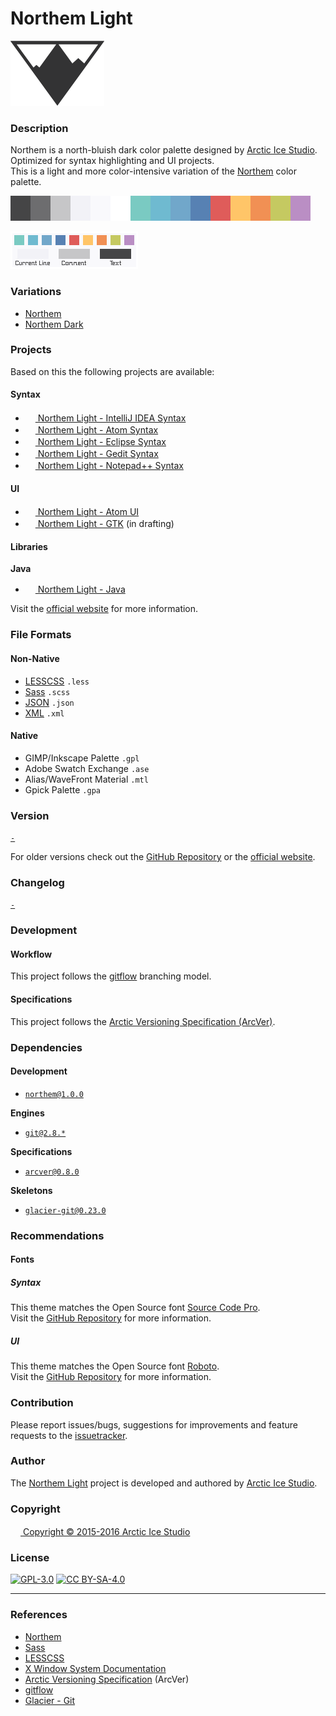 Northem Light
=============

![Northem Logo](src/main/assets/media/northem-logo.png)

### Description
Northem is a north-bluish dark color palette designed by [Arctic Ice Studio](http://arcticicestudio.com).  
Optimized for syntax highlighting and UI projects.  
This is a light and more color-intensive variation of the [Northem](https://github.com/arcticicestudio/northem) color palette.

![Northem Light](src/main/native/northem-light.png)

![Northem Light Syntax Preview](src/main/assets/media/northem-light-syntax-preview.png)

### Variations
  - [Northem](https://github.com/arcticicestudio/northem)
  - [Northem Dark](https://github.com/arcticicestudio/northem-dark)

### Projects
Based on this the following projects are available:

#### Syntax
  - <a href="https://github.com/arcticicestudio/northem-light-intellij-idea-syntax"><img src="https://www.jetbrains.com/_assets/shared/favicons/jetbrains.ico" width=16 height=16/> Northem Light - IntelliJ IDEA Syntax</a> <img src="https://www.kernel.org/theme/images/logos/favicon.png" width=16 height=16 /> <img src="https://developer.apple.com/favicon.ico" width=16 height=16 /> <img src="https://www.microsoft.com/en-us/windows/favicon.ico" width=16 height=16 />
  - <a href="https://github.com/arcticicestudio/northem-light-atom-syntax"><img src="https://atom.io/favicon.ico" width=16 height=16/> Northem Light - Atom Syntax</a> <img src="https://www.kernel.org/theme/images/logos/favicon.png" width=16 height=16 /> <img src="https://developer.apple.com/favicon.ico" width=16 height=16 /> <img src="https://www.microsoft.com/en-us/windows/favicon.ico" width=16 height=16 />
  - <a href="https://github.com/arcticicestudio/northem-light-eclipse-syntax"><img src="http://www.eclipse.org/favicon.ico" width=16 height=16/> Northem Light - Eclipse Syntax</a> <img src="https://www.kernel.org/theme/images/logos/favicon.png" width=16 height=16 /> <img src="https://developer.apple.com/favicon.ico" width=16 height=16 /> <img src="https://www.microsoft.com/en-us/windows/favicon.ico" width=16 height=16 />
  - <a href="https://github.com/arcticicestudio/northem-light-gedit-syntax"><img src="https://static.gnome.org/wiki.gnome.org/gnome/css/favicon.png" width=16 height=16/> Northem Light - Gedit Syntax</a> <img src="https://www.kernel.org/theme/images/logos/favicon.png" width=16 height=16 />
  - <a href="https://github.com/arcticicestudio/northem-light-notepadplusplus-syntax"><img src="https://notepad-plus-plus.org/favicon.ico" width=16 height=16/> Northem Light - Notepad++ Syntax</a> <img src="https://www.microsoft.com/en-us/windows/favicon.ico" width=16 height=16 />

#### UI
  - <a href="https://github.com/arcticicestudio/northem-light-atom-ui"><img src="https://atom.io/favicon.ico" width=16 height=16/> Northem Light - Atom UI</a> <img src="https://www.kernel.org/theme/images/logos/favicon.png" width=16 height=16 /> <img src="https://developer.apple.com/favicon.ico" width=16 height=16 /> <img src="https://www.microsoft.com/en-us/windows/favicon.ico" width=16 height=16 />
  - <a href="#"><img src="http://www.gtk.org/images/gtk-logo.ico" width=16 height=16/> Northem Light - GTK</a> (in drafting) <img src="https://www.kernel.org/theme/images/logos/favicon.png" width=16 height=16 />

#### Libraries
**Java**  
  - <a href="https://github.com/arcticicestudio/northem-light-java"><img src="https://java.com/favicon.ico" width=16 height=16 /> Northem Light - Java</a> <img src="https://www.kernel.org/theme/images/logos/favicon.png" width=16 height=16 /> <img src="https://developer.apple.com/favicon.ico" width=16 height=16 /> <img src="https://www.microsoft.com/en-us/windows/favicon.ico" width=16 height=16 />

Visit the [official website](http://arcticicestudio.com/northem) for more information.

### File Formats
#### Non-Native
  - [LESSCSS](http://lesscss.org) `.less`
  - [Sass](http://sass-lang.com) `.scss`
  - [JSON](http://json.org/) `.json`
  - [XML](https://www.w3.org/XML) `.xml`

#### Native
  - GIMP/Inkscape Palette `.gpl`
  - Adobe Swatch Exchange `.ase`
  - Alias/WaveFront Material `.mtl`
  - Gpick Palette `.gpa`

### Version
[`-`](https://github.com/arcticicestudio/northem-light/releases/latest)  

For older versions check out the [GitHub Repository](https://github.com/arcticicestudio/northem) or the [official website](http://arcticicestudio.com/northem).

### Changelog
[`-`](CHANGELOG.md)

### Development
#### Workflow
This project follows the [gitflow](http://nvie.com/posts/a-successful-git-branching-model) branching model.

#### Specifications
This project follows the [Arctic Versioning Specification (ArcVer)](https://github.com/arcticicestudio/arcver).

### Dependencies
#### Development
  - [`northem@1.0.0`](https://github.com/arcticicestudio/northem)

**Engines**
  - [`git@2.8.*`](https://git-scm.com)

**Specifications**  
  - [`arcver@0.8.0`](https://github.com/arcticicestudio/arcver)

**Skeletons**
  - [`glacier-git@0.23.0`](https://github.com/arcticicestudio/glacier-git)

### Recommendations
#### Fonts
##### Syntax
This theme matches the Open Source font [Source Code Pro](https://typekit.com/fonts/source-code-pro).  
Visit the [GitHub Repository](https://github.com/adobe-fonts/source-code-pro) for more information.

##### UI
This theme matches the Open Source font [Roboto](http://www.google.com/fonts/specimen/Roboto).  
Visit the [GitHub Repository](https://github.com/google/fonts/tree/master/apache/roboto) for more information.

### Contribution
Please report issues/bugs, suggestions for improvements and feature requests to the [issuetracker](https://github.com/arcticicestudio/northem-light/issues).

### Author
The [Northem Light](https://github.com/arcticicestudio/northem-light) project is developed and authored by [Arctic Ice Studio](http://arcticicestudio.com).

### Copyright
<a href="mailto:development@arcticicestudio.com"><img src="http://arcticicestudio.com/favicon.ico" width=16 height=16 /> Copyright &copy; 2015-2016 Arctic Ice Studio</a>

### License
[![GPL-3.0](http://www.gnu.org/graphics/gplv3-88x31.png)](http://www.gnu.org/licenses/gpl.txt) [![CC BY-SA-4.0](http://mirrors.creativecommons.org/presskit/buttons/88x31/svg/by-sa.svg)](http://creativecommons.org/licenses/by-sa/4.0/)

---

### References
  - [Northem](https://github.com/arcticicestudio/northem)
  - [Sass](http://sass-lang.com)
  - [LESSCSS](http://lesscss.org)
  - [X Window System Documentation](http://www.x.org/releases/X11R7.7/doc)
  - [Arctic Versioning Specification](http://specs.arcticicestudio.com/arcver) (ArcVer)
  - [gitflow](http://nvie.com/posts/a-successful-git-branching-model)
  - [Glacier - Git](https://github.com/arcticicestudio/glacier-git)
